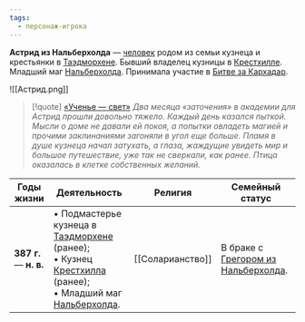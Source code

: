 ```yaml
---
tags:
  - персонаж-игрока
---
```

**Астрид из Нальберхолда** — [человек](Люди) родом из семьи кузнеца и крестьянки в [Таэдморхене](Таэдморхен.md). Бывший владелец кузницы в [Крестхилле](Крестхилл.md). Младший маг [Нальберхолда](Нальберхолд). Принимала участие в [Битве за Кархадар](Битва%20за%20Кархадар).

![[Астрид.png]]

> [!quote] [«Ученье — свет»](«Сокровище%20Кархадара».md#Ученье%20-%20свет)
> *Два месяца «заточения» в академии для Астрид прошли довольно тяжело. Каждый день казался пыткой. Мысли о доме не давали ей покоя, а попытки овладеть магией и прочими заклинаниями загоняли в угол еще больше. Пламя в душе кузнеца начал затухать, а глаза, жаждущие увидеть мир и большое путешествие, уже так не сверкали, как ранее. Птица оказалась в клетке собственных желаний.*

| Годы жизни              | Деятельность                                                                                                                                              | Религия          | Семейный статус                                                   |
| ----------------------- | --------------------------------------------------------------------------------------------------------------------------------------------------------- | ---------------- | ----------------------------------------------------------------- |
| **387  г.** — **н. в.** | • Подмастерье кузнеца в [Таэдморхене](Таэдморхен.md) (ранее);<br>• Кузнец [Крестхилла](Крестхилл.md) (ранее);<br>• Младший маг [Нальберхолда](Нальберхолд).<br> | [[Соларианство]] | В браке с [Грегором из Нальберхолда](Грегор%20из%20Нальберхолда). |


